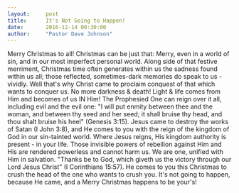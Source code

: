 ```yaml
---
layout:     post
title:      It's Not Going to Happen!
date:       2016-12-14 00:30:00
author:     "Pastor Dave Johnson"
---
```


Merry Christmas to all!  Christmas can be just that: Merry, even in a world of sin, and in our most imperfect personal world.  Along side of that festive merriment, Christmas time often generates within us the sadness found within us all; those reflected, sometimes-dark memories do speak to us - vividly.  Well that's why Christ came to proclaim conquest of that which wants to conquer us.  No more darkness & death!  Light & life comes from Him and becomes of us IN Him!  The Prophesied One can reign over it all, including evil and the evil one: "I will put enmity between thee and the woman, and between thy seed and her seed; it shall bruise thy head, and thou shalt bruise his heel" (Genesis 3:15).  Jesus came to destroy the works of Satan (I John 3:8), and He comes to you with the reign of the kingdom of God in our sin-tainted world.  Where Jesus reigns, His kingdom authority is present - in your life.  Those invisible powers of rebellion against Him and His are rendered powerless and cannot harm us.  We are one, unified with Him in salvation. "Thanks be to God, which giveth us the victory through our Lord Jesus Christ" (I Corinthians 15:57).   He comes to you this Christmas to crush the head of the one who wants to crush you.  It's not going to happen, because He came, and a Merry Christmas happens to be your's!
